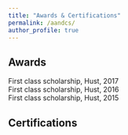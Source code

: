 ```yaml
---
title: "Awards & Certifications"
permalink: /aandcs/
author_profile: true
---
```

## Awards
First class scholarship, Hust, 2017<br>
First class scholarship, Hust, 2016<br>
First class scholarship, Hust, 2015

## Certifications

